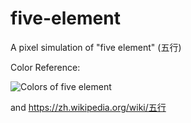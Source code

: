 # five-element

A pixel simulation of "five element" (五行)

Color Reference:

![Colors of five element](https://upload.wikimedia.org/wikipedia/commons/thumb/2/28/Wuxing_2.svg/250px-Wuxing_2.svg.png)

and https://zh.wikipedia.org/wiki/五行

